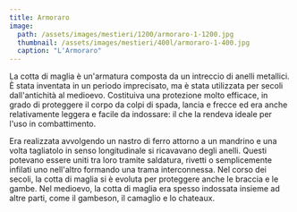 ```yaml
---
title: Armoraro
image: 
  path: /assets/images/mestieri/1200/armoraro-1-1200.jpg
  thumbnail: /assets/images/mestieri/400l/armoraro-1-400.jpg
  caption: "L'Armoraro"
---
```



La cotta di maglia è un'armatura composta da un intreccio di anelli metallici. È stata inventata in un periodo imprecisato, ma è stata utilizzata per secoli dall'antichità al medioevo. Costituiva una protezione molto efficace, in grado di proteggere il corpo da colpi di spada, lancia e frecce ed era anche relativamente leggera e facile da indossare: il che la rendeva ideale per l'uso in combattimento. 

<!-- more -->

Era realizzata avvolgendo un nastro di ferro attorno a un mandrino e una volta tagliatolo in senso longitudinale si ricavavano degli anelli. Questi potevano essere uniti tra loro tramite saldatura, rivetti o semplicemente infilati uno nell'altro formando una trama interconnessa. Nel corso dei secoli, la cotta di maglia si è evoluta per proteggere anche le braccia e le gambe. Nel medioevo, la cotta di maglia era spesso indossata insieme ad altre parti, come il gambeson, il camaglio e lo chateaux.
